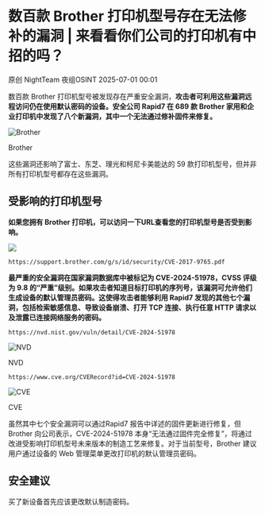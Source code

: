 #  数百款 Brother 打印机型号存在无法修补的漏洞 | 来看看你们公司的打印机有中招的吗？  
原创 NightTeam  夜组OSINT   2025-07-01 00:01  
  
数百款 Brother 打印机型号被发现存在严重安全漏洞，**攻击者可利用这些漏洞远程访问仍在使用默认密码的设备。安全公司 Rapid7 在 689 款 Brother 家用和企业打印机中发现了八个新漏洞，其中一个无法通过修补固件来修复。**  
  
![Brother](https://mmbiz.qpic.cn/sz_mmbiz_png/GLyX5CgG8A3w9xxficibQuOiaiba0UMmTwSwVGzFPgGc8VOFK8CF2icA0HwAW8E1xsZX8avjDEicSLFMfbzRPzfpLa3Q/640?wx_fmt=png&from=appmsg "")  
  
Brother  
  
这些漏洞还影响了富士、东芝、理光和柯尼卡美能达的 59 款打印机型号，但并非所有打印机型号都存在这些漏洞。  
## 受影响的打印机型号  
  
**如果您拥有 Brother 打印机，可以访问一下URL查看您的打印机型号是否受到影响。**  
  
![](https://mmbiz.qpic.cn/sz_mmbiz_png/GLyX5CgG8A3w9xxficibQuOiaiba0UMmTwSwEBUOkKSOPJlUk7OCqcvkO44oFxYfsjGyiatyOKS49Wh9484ZUBNF9rg/640?wx_fmt=png&from=appmsg "")  
```
https://support.brother.com/g/s/id/security/CVE-2017-9765.pdf

```  
  
**最严重的安全漏洞在国家漏洞数据库中被标记为 CVE-2024-51978，CVSS 评级为 9.8 的“严重”级别。如果攻击者知道目标打印机的序列号，该漏洞可允许他们生成设备的默认管理员密码。这使得攻击者能够利用 Rapid7 发现的其他七个漏洞，包括检索敏感信息、导致设备崩溃、打开 TCP 连接、执行任意 HTTP 请求以及泄露已连接网络服务的密码。**  
```
https://nvd.nist.gov/vuln/detail/CVE-2024-51978

```  
  
![NVD](https://mmbiz.qpic.cn/sz_mmbiz_png/GLyX5CgG8A3w9xxficibQuOiaiba0UMmTwSwD3pibZuBhLOogqoLoqlTy57TQbNvBzRZdeAyhLX7Tiaxk8tibn3NfEPNQ/640?wx_fmt=png&from=appmsg "")  
  
NVD  
```
https://www.cve.org/CVERecord?id=CVE-2024-51978

```  
  
![CVE](https://mmbiz.qpic.cn/sz_mmbiz_png/GLyX5CgG8A3w9xxficibQuOiaiba0UMmTwSwibj2ibmNzDue5pKdMHVPqRGicickECz5tBaC7mLRjC2VtmqE0J9uEibyTAA/640?wx_fmt=png&from=appmsg "")  
  
CVE  
  
虽然其中七个安全漏洞可以通过Rapid7 报告中详述的固件更新进行修复，但 Brother 向公司表示，CVE-2024-51978 本身“无法通过固件完全修复”，将通过改进受影响打印机型号未来版本的制造工艺来修复。对于当前型号，Brother 建议用户通过设备的 Web 管理菜单更改打印机的默认管理员密码。  
## 安全建议  
  
买了新设备首先应该更改默认制造密码。  
  
